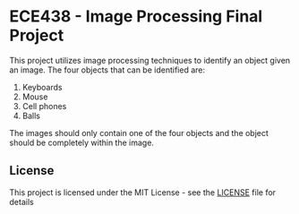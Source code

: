 # ECE438 - Image Processing Final Project

This project utilizes image processing techniques to identify an object given an image. The four objects that can be identified are:
1. Keyboards
2. Mouse
3. Cell phones
4. Balls

The images should only contain one of the four objects and the object should be completely within the image.

## License

This project is licensed under the MIT License - see the [LICENSE](LICENSE) file for details

